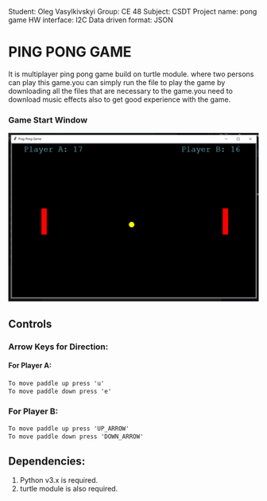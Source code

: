 Student: Oleg Vasylkivskyi
Group: CE 48
Subject: CSDT
Project name: pong game
HW interface: I2C
Data driven format: JSON

# PING PONG GAME

It is multiplayer ping pong game build on turtle module. where two persons can play this game.you can simply run the file to play the game by downloading all the files that are necessary to the game.you need to download music effects also to get good experience with the game.

### Game Start Window

![](page1.png)

## Controls

### Arrow Keys for Direction:

#### For Player A:

	To move paddle up press 'u'
	To move paddle down press 'e'

### For Player B:

	To move paddle up press 'UP_ARROW'
	To move paddle down press 'DOWN_ARROW'


## Dependencies:

1. Python v3.x is required.
2. turtle module is also required.

